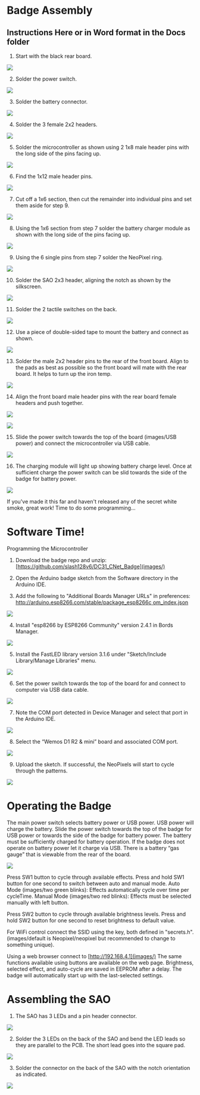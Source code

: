 # Badge Assembly
## Instructions Here or in Word format in the Docs folder
1) Start with the black rear board.

![](images/Picture1.jpg)

2) Solder the power switch. 

![](images/Picture2.jpg)

3)	Solder the battery connector. 

![](images/Picture3.jpg)

4)	Solder the 3 female 2x2 headers. 

![](images/Picture4.jpg)

5)	Solder the microcontroller as shown using 2 1x8 male header pins with the long side of the pins facing up. 

![](images/Picture5.jpg)

6)	Find the 1x12 male header pins. 

![](images/Picture6.jpg)

7)	Cut off a 1x6 section, then cut the remainder into individual pins and set them aside for step 9. 

![](images/Picture7.jpg)

8)	Using the 1x6 section from step 7 solder the battery charger module as shown with the long side of the pins facing up. 

![](images/Picture8.jpg)

9)	Using the 6 single pins from step 7 solder the NeoPixel ring. 

![](images/Picture9.jpg)

10)	Solder the SAO 2x3 header, aligning the notch as shown by the silkscreen.

![](images/Picture10.jpg)

11)	Solder the 2 tactile switches on the back.

![](images/Picture11.jpg)

12)	Use a piece of double-sided tape to mount the battery and connect as shown.

![](images/Picture12.jpg)

13)	Solder the male 2x2 header pins to the rear of the front board. Align to the pads as best as possible so the front board will mate with the rear board. It helps to turn up the iron temp. 

![](images/Picture13.jpg)

14)	Align the front board male header pins with the rear board female headers and push together.  

![](images/Picture14.jpg)

![](images/Picture14a.jpg)

15)	Slide the power switch towards the top of the board (images/USB power) and connect the microcontroller via USB cable. 

![](images/Picture15.jpg)

16)	The charging module will light up showing battery charge level. Once at sufficient charge the power switch can be slid towards the side of the badge for battery power. 

![](images/Picture16.jpg)

If you've made it this far and haven't released any of the secret white smoke, great work! Time to do some programming...

# Software Time!

Programming the Microcontroller

1)	Download the badge repo and unzip:
[https://github.com/slash128v6/DC31_CNet_Badge](images/)

2)	Open the Arduino badge sketch from the Software directory in the Arduino IDE.

3)	Add the following to "Additional Boards Manager URLs" in preferences:
[http://arduino.esp8266.com/stable/package_esp8266c	om_index.json](images/)

![](images/Picture17.png)

4)	Install "esp8266 by ESP8266 Community" version 2.4.1 in Bords Manager.

![](images/Picture18.png)

5)	Install the FastLED library version 3.1.6 under "Sketch/Include Library/Manage Libraries" menu.

![](images/Picture19.png)

6)	Set the power switch towards the top of the board for and connect to computer via USB data cable.

![](images/Picture20.png)

7)	Note the COM port detected in Device Manager and select that port in the Arduino IDE.

![](images/Picture21.png)
 
8)	Select the “Wemos D1 R2 & mini” board and associated COM port.

![](images/Picture22.png)

9)	Upload the sketch. If successful, the NeoPixels will start to cycle through the patterns.

![](images/Picture23.png)

# Operating the Badge
The main power switch selects battery power or USB power. USB power will charge the battery. Slide the power switch towards the top of the badge for USB power or towards the side of the badge for battery power. The battery must be sufficiently charged for battery operation. If the badge does not operate on battery power let it charge via USB. There is a battery “gas gauge” that is viewable from the rear of the board.

![](images/Picture24.jpg)

Press SW1 button to cycle through available effects.
 Press and hold SW1 button for one second to switch between auto and manual mode.
Auto Mode (images/two green blinks): Effects automatically cycle over time per cycleTime.
Manual Mode (images/two red blinks): Effects must be selected manually with left button.

Press SW2 button to cycle through available brightness levels.
Press and hold SW2 button for one second to reset brightness to default value.

For WiFi control connect the SSID using the key, both defined in "secrets.h".
(images/default is Neopixel/neopixel but recommended to change to something unique).

Using a web browser connect to [http://192.168.4.1](images/)
The same functions available using buttons are available on the web page.
Brightness, selected effect, and auto-cycle are saved in EEPROM after a delay.
The badge will automatically start up with the last-selected settings.

# Assembling the SAO

1)	The SAO has 3 LEDs and a pin header connector.

![](images/Picture25.jpg)

2)	Solder the 3 LEDs on the back of the SAO and bend the LED leads so they are parallel to the PCB. The short lead goes into the square pad.

![](images/Picture26.jpg)

3)	Solder the connector on the back of the SAO with the notch orientation as indicated.

![](images/Picture27.jpg)
